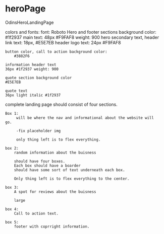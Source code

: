 # heroPage
OdinsHeroLandingPage

colors and fonts:
    font: Roboto
    Hero and footer sections
        background color: #1f2937
        main text: 48px #F9FAF8 weight: 900
        hero secondary text, header link text: 18px, #E5E7EB
        header logo text: 24px #F9FAF8
    
    button color, call to action background color:
        #3882F6

    information header text
    36px #1f2937 weight: 900

    quote section background color
    #E5E7EB

    quote text
    36px light italic #1f2937


complete landing page should consist of four sections.

    Box 1:
         will be where the nav and informational about the website will go.

         -fix placeholder img
         
         only thing left is to flex everything.

    box 2:
        random information about the buisness

        should have four boxes.
        Each box should have a boarder
        should have some sort of text underneath each box.

        Only thing left is to flex everything to the center.

    box 3:
        A spot for reviews about the buisness

        large 

    box 4:
        Call to action text.

    box 5: 
        footer with coprright information.

